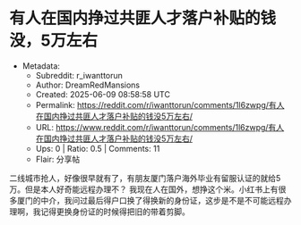 # 有人在国内挣过共匪人才落户补贴的钱没，5万左右

- Metadata:
  - Subreddit: r_iwanttorun
  - Author: DreamRedMansions
  - Created: 2025-06-09 08:58:58 UTC
  - Permalink: https://reddit.com/r/iwanttorun/comments/1l6zwpg/有人在国内挣过共匪人才落户补贴的钱没5万左右/
  - URL: https://www.reddit.com/r/iwanttorun/comments/1l6zwpg/有人在国内挣过共匪人才落户补贴的钱没5万左右/
  - Ups: 0 | Ratio: 0.5 | Comments: 11
  - Flair: 分享帖


二线城市抢人，好像很早就有了，有朋友厦门落户海外毕业有留服认证的就给5万。但是本人好奇能远程办理不？
我现在人在国外，想挣这个米。小红书上有很多厦门的中介，我问过最后得户口换了得换新的身份证，这步是不是不可能远程办理啊，我记得更换身份证的时候得把旧的带着剪脚。

